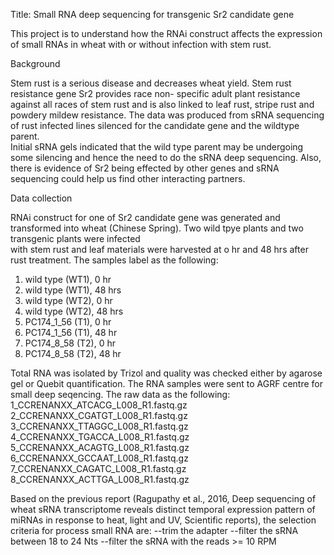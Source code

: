 Title: Small RNA deep sequencing for transgenic Sr2 candidate gene

This project is to understand how the RNAi construct affects the expression of small RNAs in wheat with or without infection with stem rust.

Background

Stem rust is a serious disease and decreases wheat yield. Stem rust resistance gene Sr2 provides race non- specific adult plant resistance against all races of 
stem rust and is also linked to leaf rust, stripe rust and powdery mildew resistance. The data was produced from sRNA sequencing of rust infected lines silenced 
for the candidate gene and the wildtype parent.  
Initial sRNA gels indicated that the wild type parent may be undergoing some silencing and hence the need to do the sRNA deep sequencing. Also, there is evidence
of Sr2 being effected by other genes and sRNA sequencing could help us find other interacting partners. 
  
Data collection

RNAi construct for one of Sr2 candidate gene was generated and transformed into wheat (Chinese Spring). Two wild tpye plants and two transgenic plants were infected \
with stem rust and leaf materials were harvested at o hr and 48 hrs after rust treatment. The samples label as the following:
1. wild type (WT1), 0 hr
2. wild type (WT1), 48 hrs 
3. wild type (WT2), 0 hr
4. wild type (WT2), 48 hrs
5. PC174_1_56 (T1), 0 hr
6. PC174_1_56 (T1), 48 hr
7. PC174_8_58 (T2), 0 hr
8. PC174_8_58 (T2), 48 hr


Total RNA was isolated by Trizol and quality was checked either by agarose gel or Quebit quantification. The RNA samples were sent to AGRF centre for small deep seqencing.
The raw data as the following:
1_CCRENANXX_ATCACG_L008_R1.fastq.gz
2_CCRENANXX_CGATGT_L008_R1.fastq.gz
3_CCRENANXX_TTAGGC_L008_R1.fastq.gz
4_CCRENANXX_TGACCA_L008_R1.fastq.gz
5_CCRENANXX_ACAGTG_L008_R1.fastq.gz
6_CCRENANXX_GCCAAT_L008_R1.fastq.gz
7_CCRENANXX_CAGATC_L008_R1.fastq.gz
8_CCRENANXX_ACTTGA_L008_R1.fastq.gz 

Based on the previous report (Ragupathy et al., 2016, Deep sequencing of wheat sRNA transcriptome reveals distinct temporal expression pattern of miRNAs in response to heat, light 
and UV, Scientific reports), the selection criteria for process small RNA are:
--trim the adapter
--filter the sRNA between 18 to 24 Nts
--filter the sRNA with the reads >= 10 RPM 
